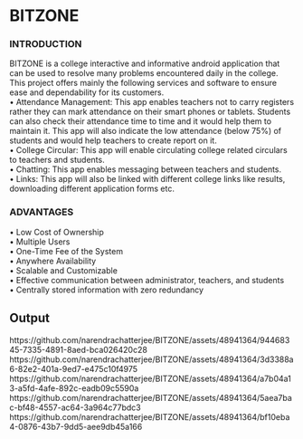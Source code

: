 # BITZONE

<h3>INTRODUCTION</h3>

BITZONE is a college interactive and informative android application that can be used to
resolve many problems encountered daily in the college. This project offers mainly the
following services and software to ensure ease and dependability for its customers.<br>
• Attendance Management: This app enables teachers not to carry registers rather they
can mark attendance on their smart phones or tablets. Students can also check their
attendance time to time and it would help them to maintain it. This app will also
indicate the low attendance (below 75%) of students and would help teachers to create
report on it.<br>
• College Circular: This app will enable circulating college related circulars to teachers
and students.<br>
• Chatting: This app enables messaging between teachers and students.<br>
• Links: This app will also be linked with different college links like results,
downloading different application forms etc.<br>

<h3>ADVANTAGES</h3>
• Low Cost of Ownership<br>
• Multiple Users<br>
• One-Time Fee of the System<br>
• Anywhere Availability<br>
• Scalable and Customizable<br>
• Effective communication between administrator, teachers, and students<br>
• Centrally stored information with zero redundancy<br>

<h2>Output</h2>
https://github.com/narendrachatterjee/BITZONE/assets/48941364/94468345-7335-4891-8aed-bca026420c28<br>
https://github.com/narendrachatterjee/BITZONE/assets/48941364/3d3388a6-82e2-401a-9ed7-e475c10f4975<br>
https://github.com/narendrachatterjee/BITZONE/assets/48941364/a7b04a13-a5fd-4afe-892c-eadb09c5590a<br>
https://github.com/narendrachatterjee/BITZONE/assets/48941364/5aea7bac-bf48-4557-ac64-3a964c77bdc3<br>
https://github.com/narendrachatterjee/BITZONE/assets/48941364/bf10eba4-0876-43b7-9dd5-aee9db45a166<br>





